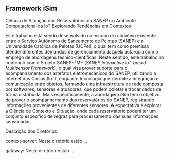## Framework iSim
Ciência de Situação dos Reservatórios do SANEP no Ambiente Computacional da IoT Explorando Tendências em Contextos

Este trabalho está sendo desenvolvido no escopo do convênio existente entre o Serviço Autônomo de Saneamento de Pelotas (SANEP) e a Universidade Católica de Pelotas (UCPel), o qual tem como premissa atender diferentes demandas de gerenciamento daquela autarquia com o emprego de abordagens técnico-científicas. Neste sentido, este trabalho irá contribuir com o Projeto SANEP-I²MF (*SANEP Interactive IoT-based Multisensor Framework*), o qual visa prover suporte para o acompanhamento dos artefatos eletromecânicos do SANEP, utilizando a Internet das Coisas (IoT), enquanto tecnologia que permite a integração e comunicação entre objetos, formando uma infraestrutura de rede composta por softwares, sensores e atuadores, que podem coletar e trocar dados de forma distribuída. Mais especificamente, a abordagem iSim tem o objetivo de prover o acompanhamento dos reservatórios do SANEP, registrando informações provenientes de diferentes sensores. A expectativa é explorar a Ciência de Contexto e Situação, onde cada reservatório poderá ter um conjunto específico de regras para processamento das suas informações sensoriadas. 

Descrição dos Diretórios

context-server:
Neste diretório estão ...

gateway:
Neste diretório estão ...

